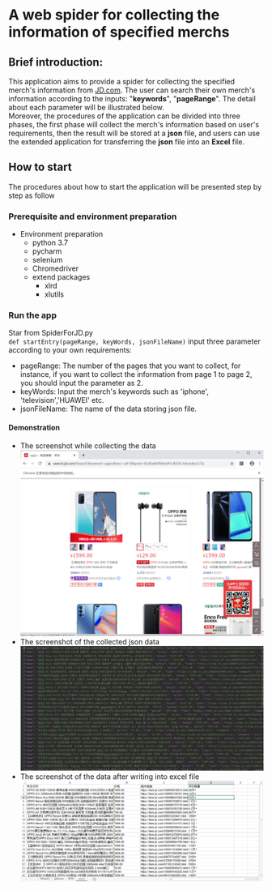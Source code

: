 # A web spider for collecting the information of specified merchs
## Brief introduction:
This application aims to provide a spider for collecting the specified merch's information from [JD.com](www.jd.com). The user can search their own merch's information
according to the inputs: "**keywords**", "**pageRange**". The detail about each parameter will be illustrated below.<br>
Moreover, the procedures of the application can be divided into three phases, the first phase will collect the merch's information based on user's requirements, then the result will be stored at a **json** file, and users can use the extended application for transferring the **json** file into an **Excel** file. 
## How to start
The procedures about how to start the application will be presented step by step as follow
### Prerequisite and environment preparation
- Environment preparation
    - python 3.7
    - pycharm
    - selenium
    - Chromedriver
    - extend packages
        - xlrd
        - xlutils
### Run the app
Star from SpiderForJD.py <br>
`def startEntry(pageRange, keyWords, jsonFileName)` input three parameter according to your own requirements:
- pageRange: The number of the pages that you want to collect, for instance, if you want to collect the information from page 1 to page 2, you should input the parameter as 2.
- keyWords: Input the merch's keywords such as 'iphone', 'television','HUAWEI' etc.
- jsonFileName: The name of the data storing json file.
#### Demonstration
 - The screenshot while collecting the data ![SpiderPic](TheWorm/DemoPics/AutoSpider.png)
 - The screenshot of the collected json data ![JsonPic](TheWorm/DemoPics/JsonFileDemo.png)
 - The screenshot of the data after writing into excel file ![ExcelPic](TheWorm/DemoPics/ExcelFileDemo.png)


